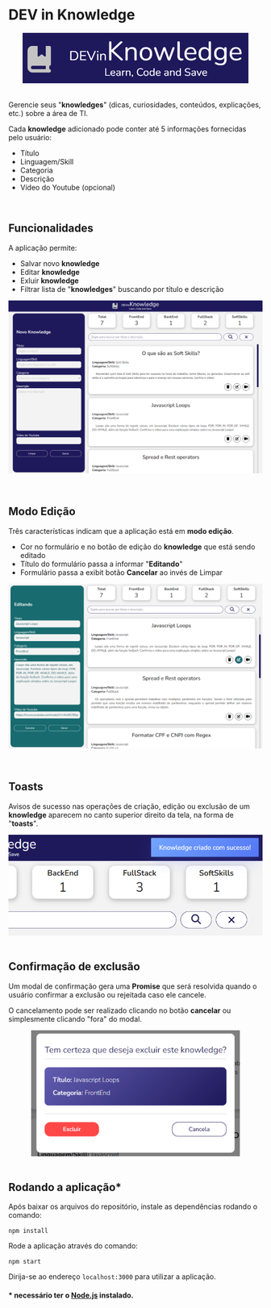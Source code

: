 # DEV in Knowledge

<div align='center'>
<img height='100px' src='./images/Logo.png'>
</div>

<br>

Gerencie seus "**knowledges**" (dicas, curiosidades, conteúdos, explicações, etc.) sobre a área de TI.

Cada **knowledge** adicionado pode conter até 5 informações fornecidas pelo usuário:


- Título<br>
- Linguagem/Skill<br>
- Categoria<br>
- Descrição<br>
- Vídeo do Youtube (opcional)  

<br>

## Funcionalidades

A aplicação permite:

- Salvar novo **knowledge**
- Editar **knowledge**
- Exluir **knowledge**
- Filtrar lista de "**knowledges**" buscando por título e descrição

![App](./images/App.png)

<br>

## Modo Edição

Três características indicam que a aplicação está em **modo edição**.

- Cor no formulário e no botão de edição do **knowledge** que está sendo editado
- Título do formulário passa a informar "**Editando**"
- Formulário passa a exibit botão **Cancelar** ao invés de Limpar

![Modo edição](./images/Modo%20Edi%C3%A7%C3%A3o.png)

<br>

## Toasts

Avisos de sucesso nas operações de criação, edição ou exclusão de um **knowledge** aparecem no canto superior direito da tela, na forma de "**toasts**".

<div align='center'>
<img height='200px' src='./images/Toast.png'>
</div>

<br>

## Confirmação de exclusão

Um modal de confirmação gera uma **Promise** que será resolvida quando o usuário confirmar a exclusão ou rejeitada caso ele cancele.

O cancelamento pode ser realizado clicando no botão **cancelar** ou simplesmente clicando "fora" do modal.

<div align='center'>
<img height='250px' src='./images/Exclusão.png'>
</div>

<br>

## Rodando a aplicação*

Após baixar os arquivos do repositório, instale as dependências rodando o comando:

```
npm install
```

Rode a aplicação através do comando:
```
npm start
```

Dirija-se ao endereço ```localhost:3000``` para utilizar a aplicação.

#### * necessário ter o [Node.js](https://nodejs.org/en/) instalado.